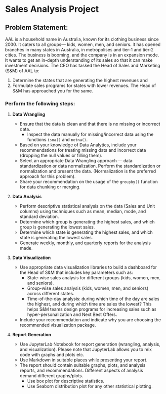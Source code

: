 # Sales Analysis Project

## Problem Statement:

AAL is a household name in Australia, known for its clothing business since 2000. It caters to all groups— kids, women, men, and seniors. It has opened branches in many states in Australia, in metropolises and tier-1 and tier-2 cities. 
The business is booming, and the company is in an expansion mode. It wants to get an in-depth understanding of its sales so that it can make investment decisions. The CEO has tasked the Head of Sales and Marketing (S&M) of AAL to:
1) Determine the states that are generating the highest revenues and
2) Formulate sales programs for states with lower revenues. The Head of S&M has approached you for the same.

### Perform the following steps:

1. **Data Wrangling**
   - Ensure that the data is clean and that there is no missing or incorrect data. 
     - Inspect the data manually for missing/incorrect data using the functions `isna()` and `notna()`.
   - Based on your knowledge of Data Analytics, include your recommendations for treating missing data and incorrect data (dropping the null values or filling them).
   - Select an appropriate Data Wrangling approach — data standardization or data normalization. Perform the standardization or normalization and present the data. (Normalization is the preferred approach for this problem).
   - Share your recommendation on the usage of the `groupby()` function for data chunking or merging.

2. **Data Analysis**
   - Perform descriptive statistical analysis on the data (Sales and Unit columns) using techniques such as mean, median, mode, and standard deviation.
   - Determine which group is generating the highest sales, and which group is generating the lowest sales.
   - Determine which state is generating the highest sales, and which state is generating the lowest sales.
   - Generate weekly, monthly, and quarterly reports for the analysis made.

3. **Data Visualization**
   - Use appropriate data visualization libraries to build a dashboard for the Head of S&M that includes key parameters such as:
     - State-wise sales analysis for different groups (kids, women, men, and seniors).
     - Group-wise sales analysis (kids, women, men, and seniors) across different states.
     - Time-of-the-day analysis: during which time of the day are sales the highest, and during which time are sales the lowest? This helps S&M teams design programs for increasing sales such as hyper-personalization and Next Best Offers.
   - Include your recommendation and indicate why you are choosing the recommended visualization package.

4. **Report Generation**
   - Use JupyterLab Notebook for report generation (wrangling, analysis, and visualization). Please note that JupyterLab allows you to mix code with graphs and plots etc.
   - Use Markdown in suitable places while presenting your report.
   - The report should contain suitable graphs, plots, and analysis reports, and recommendations. Different aspects of analysis demand different graphs/plots.
     - Use box plot for descriptive statistics.
     - Use Seaborn distribution plot for any other statistical plotting.
